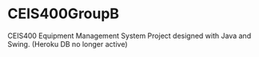 # CEIS400GroupB
CEIS400 Equipment Management System Project designed with Java and Swing.
(Heroku DB no longer active)

